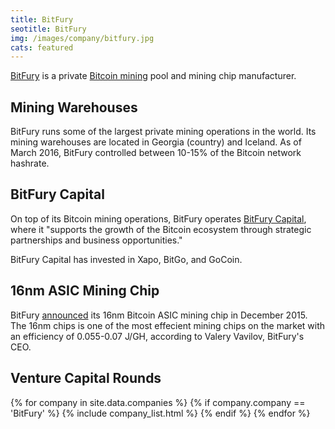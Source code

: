 ```yaml
---
title: BitFury
seotitle: BitFury
img: /images/company/bitfury.jpg
cats: featured
---
```

[BitFury](http://bitfury.com/) is a private [Bitcoin mining](/en/mining-guide/) pool and mining chip manufacturer.

## Mining Warehouses

BitFury runs some of the largest private mining operations in the world. Its mining warehouses are located in Georgia (country) and Iceland. As of March 2016, BitFury controlled between 10-15% of the Bitcoin network hashrate.

## BitFury Capital

On top of its Bitcoin mining operations, BitFury operates [BitFury Capital](http://bitfurycapital.com/), where it "supports the growth of the Bitcoin ecosystem through strategic partnerships and business opportunities." 

BitFury Capital has invested in Xapo, BitGo, and GoCoin. 

## 16nm ASIC Mining Chip

BitFury [announced](https://bitcoinmagazine.com/articles/bitfury-to-mass-produce-new-nm-chip-and-sell-to-public-1452010171) its 16nm Bitcoin ASIC mining chip in December 2015. The 16nm chips is one of the most effecient mining chips on the market with an efficiency of 0.055-0.07 J/GH, according to Valery Vavilov, BitFury's CEO.  

## Venture Capital Rounds

{% for company in site.data.companies %}
{% if company.company == 'BitFury' %}
{% include company_list.html %}
{% endif %}
{% endfor %}